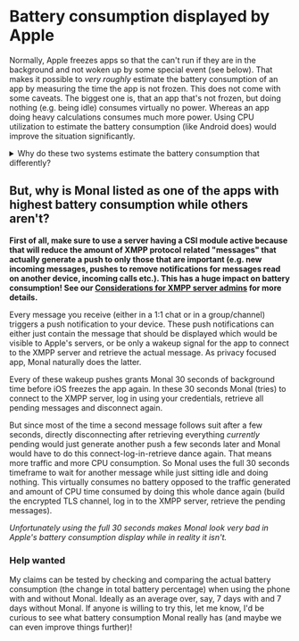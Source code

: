 # Battery consumption displayed by Apple

Normally, Apple freezes apps so that the can't run if they are in the background and not woken up by some special event (see below).
That makes it possible to *very roughly* estimate the battery consumption of an app by measuring the time the app is not frozen.
This does not come with some caveats. The biggest one is, that an app that's not frozen, but doing nothing (e.g. being idle) consumes virtually no power. Whereas an app doing heavy calculations consumes much more power.
Using CPU utilization to estimate the battery consumption (like Android does) would improve the situation significantly. 
<details>
<summary>Why do these two systems estimate the battery consumption that differently?</summary><br>
I think this is the case because both systems started very differently.<br>

On Apple's iOS apps initially weren't allowed to run in the background at all and Apple only gradually added some background modes like pushes that wake up the app or frequent update tasks. When virtually no background time is allowed for apps, estimating the battery consumption using just the time an app is running (wether idle or not), is just good enough.

On Android on the other hand, apps were initially allowed to run in the background for as long as they wanted and Google only gradually added more and more limitations (that's the reason Conversations, the XMPP client for Android has to show this "I'm running" notification on modern Android phones by the way).
Having everything run as often and as long as it wants (often just being idle and doing nothing) made the estimation of battery consumption using just the time an app was running much more inaccurate on Android. So Google tried to do a more sophisticated estimation based on the CPU utilization and other factors.

Nowadays both systems allow more or less the same amount of background time, but the battery estimation still stayed the same on iOS while ideally it should have been changed to match that of Android.

That said: estimating the battery consumption is hard and a really accurate estimate hast to based on more than just the CPU utilization or bandwidth of netowrk traffic generated etc. There is no perfect solution, even on Android it still is an *estimate*, not the real consumption.
</details>

## But, why is Monal listed as one of the apps with highest battery consumption while others aren't?

**First of all, make sure to use a server having a CSI module active because that will reduce the amount of XMPP protocol related "messages" that actually generate a push to only those that are important (e.g. new incoming messages, pushes to remove notifications for messages read on another device, incoming calls etc.). This has a huge impact on battery consumption! See our [Considerations for XMPP server admins](https://github.com/monal-im/Monal/wiki/Considerations-for-XMPP-server-admins) for more details.**

Every message you receive (either in a 1:1 chat or in a group/channel) triggers a push notification to your device.
These push notifications can either just contain the message that should be displayed which would be visible to Apple's servers, or be only a wakeup signal for the app to connect to the XMPP server and retrieve the actual message.
As privacy focused app, Monal naturally does the latter.

Every of these wakeup pushes grants Monal 30 seconds of background time before iOS freezes the app again. In these 30 seconds Monal (tries) to connect to the XMPP server, log in using your credentials, retrieve all pending messages and disconnect again.

But since most of the time a second message follows suit after a few seconds, directly disconnecting after retrieving everything *currently* pending would just generate another push a few seconds later and Monal would have to do this connect-log-in-retrieve dance again.
That means more traffic and more CPU consumption. So Monal uses the full 30 seconds timeframe to wait for another message while just sitting idle and doing nothing. This virtually consumes no battery opposed to the traffic generated and amount of CPU time consumed by doing this whole dance again (build the encrypted TLS channel, log in to the XMPP server, retrieve the pending messages).

*Unfortunately using the full 30 seconds makes Monal look very bad in Apple's battery consumption display while in reality it isn't.*

### Help wanted
My claims can be tested by checking and comparing the actual battery consumption (the change in total battery percentage) when using the phone with and without Monal. Ideally as an average over, say, 7 days with and 7 days without Monal.
If anyone is willing to try this, let me know, I'd be curious to see what battery consumption Monal really has (and maybe we can even improve things further)!